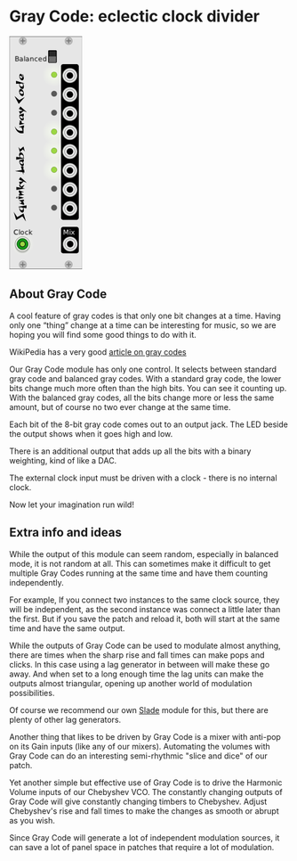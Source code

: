 # Gray Code: eclectic clock divider

![gray code image](./gray-code.png)

## About Gray Code

A cool feature of gray codes is that only one bit changes at a time. Having only one “thing” change at a time can be interesting for music, so we are hoping you will find some good things to do with it.

WikiPedia has a very good [article on gray codes](https://en.wikipedia.org/wiki/Gray_code)

Our Gray Code module has only one control. It selects between standard gray code and balanced gray codes. With a standard gray code, the lower bits change much more often than the high bits. You can see it counting up. With the balanced gray codes, all the bits change more or less the same amount, but of course no two ever change at the same time.

Each bit of the 8-bit gray code comes out to an output jack. The LED beside the output shows when it goes high and low.

There is an additional output that adds up all the bits with a binary weighting, kind of like a DAC.

The external clock input must be driven with a clock - there is no internal clock.

Now let your imagination run wild!

## Extra info and ideas

While the output of this module can seem random, especially in balanced mode, it is not random at all. This can sometimes make it difficult to get multiple Gray Codes running at the same time and have them counting independently.

For example, If you connect two instances to the same clock source, they will be independent, as the second instance was connect a little later than the first. But if you save the patch and reload it, both will start at the same time and have the same output.

While the outputs of Gray Code can be used to modulate almost anything, there are times when the sharp rise and fall times can make pops and clicks. In this case using a lag generator in between will make these go away. And when set to a long enough time the lag units can make the outputs almost triangular, opening up another world of modulation possibilities.

Of course we recommend our own [Slade](./slew4.md) module for this, but there are plenty of other lag generators.

Another thing that likes to be driven by Gray Code is a mixer with anti-pop on its Gain inputs (like any of our mixers). Automating the volumes with Gray Code can do an interesting semi-rhythmic "slice and dice" of our patch.

Yet another simple but effective use of Gray Code is to drive the Harmonic Volume inputs of our Chebyshev VCO. The constantly changing outputs of Gray Code will give constantly changing timbers to Chebyshev. Adjust Chebyshev's rise and fall times to make the changes as smooth or abrupt as you wish.

Since Gray Code will generate a lot of independent modulation sources, it can save a lot of panel space in patches that require a lot of  modulation.
